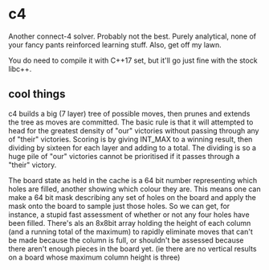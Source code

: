 # c4
Another connect-4 solver. Probably not the best. Purely analytical, none of your fancy pants reinforced learning stuff. Also, get off my lawn.

You do need to compile it with C++17 set, but it'll go just fine with the stock libc++.

## cool things
c4 builds a big (7 layer) tree of possible moves, then prunes and extends the tree as moves are committed. The basic rule is that it will attempted to head for the greatest density of "our" victories without passing through any of "their" victories. Scoring is by giving INT_MAX to a winning result, then dividing by sixteen for each layer and adding to a total. The dividing is so a huge pile of "our" victories cannot be prioritised if it passes through a "their" victory.

The board state as held in the cache is a 64 bit number representing which holes are filled, another showing which colour they are. This means one can make a 64 bit mask describing any set of holes on the board and apply the mask onto the board to sample just those holes. So we can get, for instance, a stupid fast assessment of whether or not any four holes have been filled. There's als an 8x8bit array holding the height of each column (and a running total of the maximum) to rapidly eliminate moves that can't be made because the column is full, or shouldn't be assessed because there aren't enough pieces in the board yet. (ie there are no vertical results on a board whose maximum column height is three)
